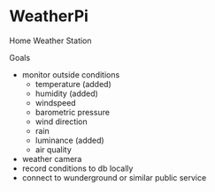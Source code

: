 # WeatherPi
Home Weather Station

Goals
- monitor outside conditions
  - temperature (added)
  - humidity (added)
  - windspeed
  - barometric pressure
  - wind direction
  - rain
  - luminance (added)
  - air quality
- weather camera
- record conditions to db locally 
- connect to wunderground or similar public service 
